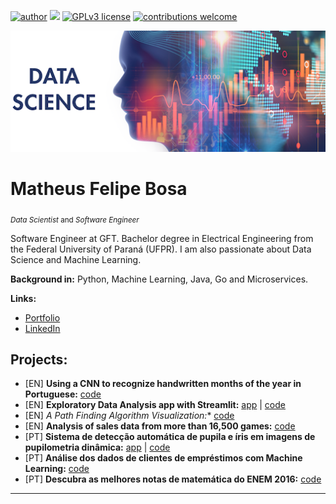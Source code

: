 [![author](https://img.shields.io/badge/author-matheusbosa-red.svg)](https://www.linkedin.com/in/matheusbosa) [![](https://img.shields.io/badge/python-3.7+-blue.svg)](https://www.python.org/downloads/release/python-365/) [![GPLv3 license](https://img.shields.io/badge/License-GPLv3-blue.svg)](http://perso.crans.org/besson/LICENSE.html) [![contributions welcome](https://img.shields.io/badge/contributions-welcome-brightgreen.svg?style=flat)](https://github.com/carlosfab/data_science/issues)

<p align="center">
  <img src="banner.png" >
</p>

# Matheus Felipe Bosa
<sub>*Data Scientist* and *Software Engineer*</sub>

Software Engineer at GFT. Bachelor degree in Electrical Engineering from the Federal University of Paraná (UFPR). I am also passionate about Data Science and Machine Learning.

**Background in:** Python, Machine Learning, Java, Go and Microservices.

**Links:**
* [Portfolio](https://bosamatheus.github.io)
* [LinkedIn](https://www.linkedin.com/in/matheusbosa)

## Projects:

* [EN] **Using a CNN to recognize handwritten months of the year in Portuguese:** [code](https://github.com/bosamatheus/handwritten-months)
* [EN] **Exploratory Data Analysis app with Streamlit:** [app](https://exploratory-data-analysis.herokuapp.com/) | [code](https://github.com/bosamatheus/eda)
* [EN] **A* Path Finding Algorithm Visualization:** [code](https://github.com/bosamatheus/portfolio-ds/a-star)
* [EN] **Analysis of sales data from more than 16,500 games:** [code](https://github.com/bosamatheus/video-game-sales)
* [PT] **Sistema de detecção automática de pupila e íris em imagens de pupilometria dinâmica:** [app](https://pupilometria.herokuapp.com/) | [code](https://github.com/bosamatheus/dynamic_pupillometry)
* [PT] **Análise dos dados de clientes de empréstimos com Machine Learning:** [code](https://github.com/bosamatheus/clientes-emprestimo)
* [PT] **Descubra as melhores notas de matemática do ENEM 2016:** [code](https://github.com/bosamatheus/enem-2016)

---
